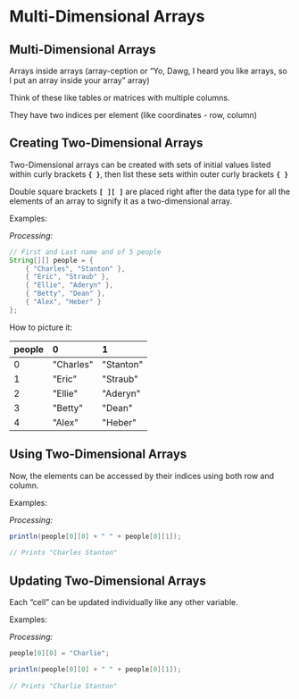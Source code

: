 # Multi-Dimensional Arrays

## Multi-Dimensional Arrays

Arrays inside arrays \(array-ception or “Yo, Dawg, I heard you like arrays, so I put an array inside your array” array\)

Think of these like tables or matrices with multiple columns.

They have two indices per element \(like coordinates - row, column\)

## Creating Two-Dimensional Arrays

Two-Dimensional arrays can be created with sets of initial values listed within curly brackets **`{ }`**, then list these sets within outer curly brackets **`{ }`**

Double square brackets **`[ ][ ]`** are placed right after the data type for all the elements of an array to signify it as a two-dimensional array.

Examples:

_Processing:_

```java
// First and Last name and of 5 people
String[][] people = { 
    { "Charles", "Stanton" }, 
    { "Eric", "Straub" }, 
    { "Ellie", "Aderyn" },
    { "Betty", "Dean" },
    { "Alex", "Heber" }
};
```

How to picture it:

| people | 0 | 1 |
| :--- | :--- | :--- |
| 0 | "Charles" | "Stanton" |
| 1 | "Eric"         | "Straub"                                                                                                                        |
| 2 | "Ellie" | "Aderyn" |
| 3 | "Betty" | "Dean" |
| 4 | "Alex" | "Heber" |

## Using Two-Dimensional Arrays

Now, the elements can be accessed by their indices using both row and column.

Examples:

_Processing:_

```java
println(people[0][0] + " " + people[0][1]);
 
// Prints "Charles Stanton"
```

## Updating Two-Dimensional Arrays

Each “cell” can be updated individually like any other variable.

Examples:

_Processing:_

```java
people[0][0] = "Charlie";

println(people[0][0] + " " + people[0][1]);
 
// Prints "Charlie Stanton"

```

